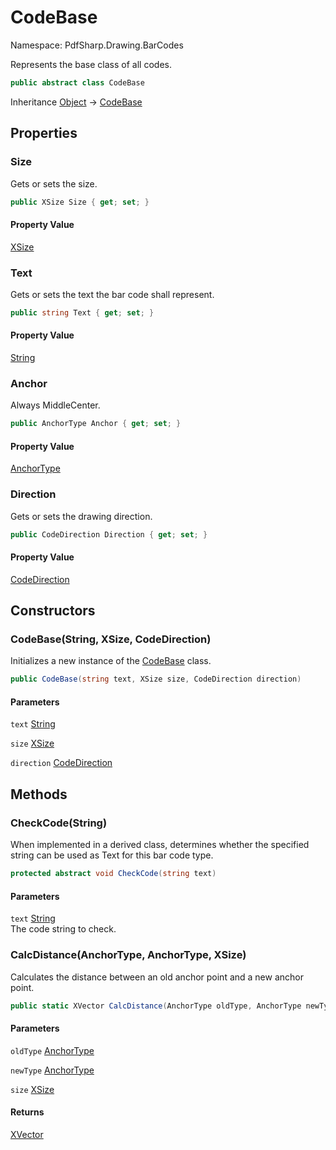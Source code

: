 # CodeBase

Namespace: PdfSharp.Drawing.BarCodes

Represents the base class of all codes.

```csharp
public abstract class CodeBase
```

Inheritance [Object](https://docs.microsoft.com/en-us/dotnet/api/system.object) → [CodeBase](./pdfsharp.drawing.barcodes.codebase)

## Properties

### **Size**

Gets or sets the size.

```csharp
public XSize Size { get; set; }
```

#### Property Value

[XSize](./pdfsharp.drawing.xsize)<br>

### **Text**

Gets or sets the text the bar code shall represent.

```csharp
public string Text { get; set; }
```

#### Property Value

[String](https://docs.microsoft.com/en-us/dotnet/api/system.string)<br>

### **Anchor**

Always MiddleCenter.

```csharp
public AnchorType Anchor { get; set; }
```

#### Property Value

[AnchorType](./pdfsharp.drawing.barcodes.anchortype)<br>

### **Direction**

Gets or sets the drawing direction.

```csharp
public CodeDirection Direction { get; set; }
```

#### Property Value

[CodeDirection](./pdfsharp.drawing.barcodes.codedirection)<br>

## Constructors

### **CodeBase(String, XSize, CodeDirection)**

Initializes a new instance of the [CodeBase](./pdfsharp.drawing.barcodes.codebase) class.

```csharp
public CodeBase(string text, XSize size, CodeDirection direction)
```

#### Parameters

`text` [String](https://docs.microsoft.com/en-us/dotnet/api/system.string)<br>

`size` [XSize](./pdfsharp.drawing.xsize)<br>

`direction` [CodeDirection](./pdfsharp.drawing.barcodes.codedirection)<br>

## Methods

### **CheckCode(String)**

When implemented in a derived class, determines whether the specified string can be used as Text
 for this bar code type.

```csharp
protected abstract void CheckCode(string text)
```

#### Parameters

`text` [String](https://docs.microsoft.com/en-us/dotnet/api/system.string)<br>
The code string to check.

### **CalcDistance(AnchorType, AnchorType, XSize)**

Calculates the distance between an old anchor point and a new anchor point.

```csharp
public static XVector CalcDistance(AnchorType oldType, AnchorType newType, XSize size)
```

#### Parameters

`oldType` [AnchorType](./pdfsharp.drawing.barcodes.anchortype)<br>

`newType` [AnchorType](./pdfsharp.drawing.barcodes.anchortype)<br>

`size` [XSize](./pdfsharp.drawing.xsize)<br>

#### Returns

[XVector](./pdfsharp.drawing.xvector)<br>
